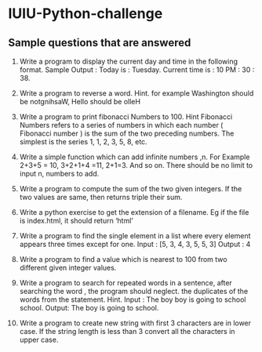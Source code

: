# IUIU-Python-challenge
## Sample questions that are answered
1. Write a program to display the current day and time in the following format. Sample Output : Today is : Tuesday. 
    Current time is : 10 PM : 30 : 38.

2. Write a program to reverse a word. 
    Hint.
    for example Washington should be notgnihsaW, Hello  should be olleH

3. Write a program to print fibonacci Numbers to 100.
    Hint
    Fibonacci Numbers refers to a  series of numbers in which each number ( Fibonacci number ) is the sum of the two preceding numbers. The simplest is the series 1, 1, 2, 3, 5, 8, etc.

4. Write a simple function which can add infinite numbers ,n. For Example 2+3+5 = 10, 3+2+1+4 =11, 2+1=3. And so on. There should be no limit to input n, numbers to add.


5. Write a program to compute the sum of the two given integers. If the two values are same, then returns triple their sum.

6. Write a python exercise to get the extension of a filename. Eg if the file is index.html, it should return ‘html’

7. Write a program to find the single element in a list where every element appears three times except for one.
    Input : [5, 3, 4, 3, 5, 5, 3]
    Output : 4

8. Write a program to find a value which is nearest to 100 from two different given integer values.

9. Write a program to search for repeated words in a sentence, after searching the word , the program should neglect. the     duplicates of the words from the statement.
    Hint.
    Input : The boy boy is going to school school.
    Output: The boy is going to school.

10. Write a program to create new string with first 3 characters are in lower case. If the string length is less than 3 convert all the characters in upper case.
